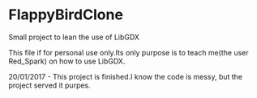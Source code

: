 # FlappyBirdClone
Small project to lean the use of LibGDX

This file if for personal use only.Its only purpose is to teach me(the user Red_Spark) on how to use LibGDX.

20/01/2017 - This project is finished.I know the code is messy, but the project served it purpes.

